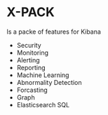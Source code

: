 # X-PACK

Is a packe of features for Kibana

* Security
* Monitoring
* Alerting
* Reporting
* Machine Learning
* Abnormality Detection
* Forcasting
* Graph
* Elasticsearch SQL
